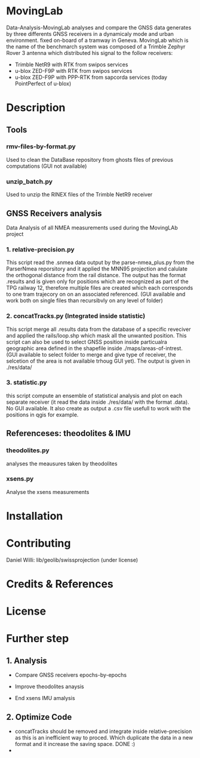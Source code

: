 # MovingLab
Data-Analysis-MovingLab analyses and compare the GNSS data generates by three differents GNSS receivers in a dynamicaly mode and urban environment. fixed on-board of a tramway in Geneva. MovingLab which is the name of the benchmarch system was composed of a Trimble Zephyr Rover 3 antenna which distributed his signal to the follow receivers: 
- Trimble NetR9 with RTK from swipos services
- u-blox ZED-F9P with RTK from swipos services
- u-blox ZED-F9P with PPP-RTK from sapcorda services (today PointPerfect of u-blox)


# Description 
## Tools 
### **rmv-files-by-format.py**
Used to clean the DataBase repository from ghosts files of previous computations (GUI not available)
### **unzip_batch.py**
Used to unzip the RINEX files of the Trimble NetR9 receiver

## GNSS Receivers analysis

Data Analysis of all NMEA measurements used during the MovingLAb project

### 1. **relative-precision.py**
This script read the .snmea data output by the parse-nmea_plus.py from the ParserNmea reporsitory and it applied the MNN95 projection and calulate the orthogonal distance from the rail distance. The output has the format .results and is given only for positions which are recognized as part of the TPG railway 12, therefore multiple files are created which each corresponds to one tram trajecory on on an associated referenced. (GUI available and work both on single files than recursibvly on any level of folder)

### 2. **concatTracks.py** (Integrated inside statistic)
This script merge all .results data from the database of a specific reveciver and applied the rails/loop.shp which mask all the unwanted position. This script can also be used to select GNSS position inside particualra geographic area defined in the shapefile inside ./maps/areas-of-intrest.  (GUI available to select folder to merge and give type of receiver, the selcetion of the area is not available trhoug GUI yet). The output is given in ./res/data/

### 3. **statistic.py**
this script compute an ensemble of statistical analysis and plot on each separate receiver (it read the data inside ./res/data/ with the format .data). No GUI available. It also create as output a .csv file usefull to work with the positions in qgis for example. 

## Referenceses: theodolites & IMU 
### **theodolites.py**
analyses the meausures taken by theodolites
### **xsens.py**
Analyse the xsens measurements


# Installation
# Contributing
Daniel Willi: lib/geolib/swissprojection (under license)
# Credits & References
# License

# Further step
## 1. Analysis
- Compare GNSS receivers epochs-by-epochs

- Improve theodolites anaysis

- End xsens IMU amalysis

## 2. Optimize Code
- concatTracks should be removed and integrate inside relative-precision as this is an inefficient way to proced. Which duplicate the data in a new format and it increase the saving space.  DONE :) 
- 


